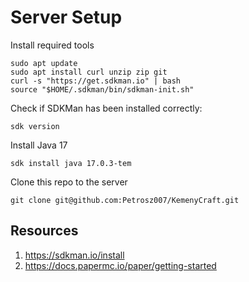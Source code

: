 # Server Setup

Install required tools

    sudo apt update
    sudo apt install curl unzip zip git
    curl -s "https://get.sdkman.io" | bash
    source "$HOME/.sdkman/bin/sdkman-init.sh"

Check if SDKMan has been installed correctly:

    sdk version

Install Java 17

    sdk install java 17.0.3-tem

Clone this repo to the server

    git clone git@github.com:Petrosz007/KemenyCraft.git


## Resources
1. https://sdkman.io/install
2. https://docs.papermc.io/paper/getting-started

